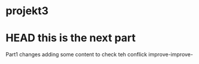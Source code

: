 # projekt3
HEAD
this is the next part
=======


Part1 changes
adding some content to check teh conflick
improve-improve-
